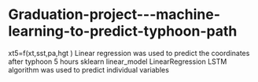 # Graduation-project---machine-learning-to-predict-typhoon-path
xt5=f(xt,sst,pa,hgt ) Linear regression was used to predict the coordinates after typhoon 5 hours
sklearn linear_model LinearRegression
LSTM algorithm was used to predict individual variables
